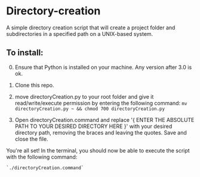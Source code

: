 # Directory-creation

A simple directory creation script that will create a project folder and subdirectories in a specified path on a UNIX-based system.

## To install:

0. Ensure that Python is installed on your machine. Any version after 3.0 is ok.

1. Clone this repo.

2. move directoryCreation.py to your root folder and give it read/write/execute permission by entering the following command:
  `mv directoryCreation.py ~ && chmod 700 directoryCreation.py`

4. Open directoryCreation.command and replace '{ ENTER THE ABSOLUTE PATH TO YOUR DESIRED DIRECTORY HERE }' with your desired directory path, removing the braces and leaving the quotes. Save and close the file.

You're all set! In the terminal, you should now be able to execute the script with the following command:

	`./directoryCreation.command`
